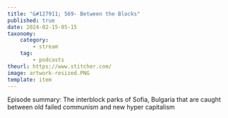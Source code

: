 ```yaml
---
title: "&#127911; 569- Between the Blocks"
published: true
date: 2024-02-15-05-15
taxonomy:
    category:
        - stream
    tag:
        - podcasts
theurl: https://www.stitcher.com/
image: artwork-resized.PNG
template: item
---
```


Episode summary: The interblock parks of Sofia, Bulgaria that are caught between old failed communism and new hyper capitalism
